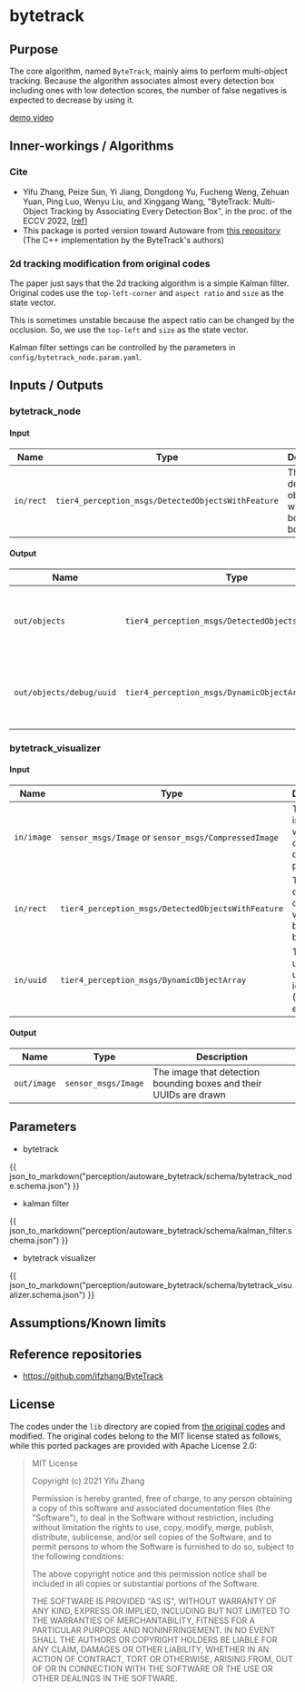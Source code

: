 # bytetrack

## Purpose

The core algorithm, named `ByteTrack`, mainly aims to perform multi-object tracking.
Because the algorithm associates almost every detection box including ones with low detection scores,
the number of false negatives is expected to decrease by using it.

[demo video](https://github.com/YoshiRi/autoware_universe/assets/3022416/40f4c158-657e-48e1-81c2-8ac39152892d)

## Inner-workings / Algorithms

### Cite

<!-- cspell: ignore Yifu Peize Jiang Dongdong Fucheng Weng Zehuan Xinggang -->

- Yifu Zhang, Peize Sun, Yi Jiang, Dongdong Yu, Fucheng Weng, Zehuan Yuan, Ping Luo, Wenyu Liu, and Xinggang Wang,
  "ByteTrack: Multi-Object Tracking by Associating Every Detection Box", in the proc. of the ECCV
  2022, [[ref](https://arxiv.org/abs/2110.06864)]
- This package is ported version toward Autoware from [this repository](https://github.com/ifzhang/ByteTrack/tree/main/deploy/TensorRT/cpp)
  (The C++ implementation by the ByteTrack's authors)

### 2d tracking modification from original codes

The paper just says that the 2d tracking algorithm is a simple Kalman filter.
Original codes use the `top-left-corner` and `aspect ratio` and `size` as the state vector.

This is sometimes unstable because the aspect ratio can be changed by the occlusion.
So, we use the `top-left` and `size` as the state vector.

Kalman filter settings can be controlled by the parameters in `config/bytetrack_node.param.yaml`.

## Inputs / Outputs

### bytetrack_node

#### Input

| Name      | Type                                               | Description                                 |
| --------- | -------------------------------------------------- | ------------------------------------------- |
| `in/rect` | `tier4_perception_msgs/DetectedObjectsWithFeature` | The detected objects with 2D bounding boxes |

#### Output

| Name                     | Type                                               | Description                                               |
| ------------------------ | -------------------------------------------------- | --------------------------------------------------------- |
| `out/objects`            | `tier4_perception_msgs/DetectedObjectsWithFeature` | The detected objects with 2D bounding boxes               |
| `out/objects/debug/uuid` | `tier4_perception_msgs/DynamicObjectArray`         | The universally unique identifiers (UUID) for each object |

### bytetrack_visualizer

#### Input

| Name       | Type                                                 | Description                                               |
| ---------- | ---------------------------------------------------- | --------------------------------------------------------- |
| `in/image` | `sensor_msgs/Image` or `sensor_msgs/CompressedImage` | The input image on which object detection is performed    |
| `in/rect`  | `tier4_perception_msgs/DetectedObjectsWithFeature`   | The detected objects with 2D bounding boxes               |
| `in/uuid`  | `tier4_perception_msgs/DynamicObjectArray`           | The universally unique identifiers (UUID) for each object |

#### Output

| Name        | Type                | Description                                                       |
| ----------- | ------------------- | ----------------------------------------------------------------- |
| `out/image` | `sensor_msgs/Image` | The image that detection bounding boxes and their UUIDs are drawn |

## Parameters

- bytetrack

{{ json_to_markdown("perception/autoware_bytetrack/schema/bytetrack_node.schema.json") }}

- kalman filter

{{ json_to_markdown("perception/autoware_bytetrack/schema/kalman_filter.schema.json") }}

- bytetrack visualizer

{{ json_to_markdown("perception/autoware_bytetrack/schema/bytetrack_visualizer.schema.json") }}

## Assumptions/Known limits

## Reference repositories

- <https://github.com/ifzhang/ByteTrack>

## License

The codes under the `lib` directory are copied from [the original codes](https://github.com/ifzhang/ByteTrack/tree/72ca8b45d36caf5a39e949c6aa815d9abffd1ab5/deploy/TensorRT/cpp) and modified.
The original codes belong to the MIT license stated as follows, while this ported packages are provided with Apache License 2.0:

> MIT License
>
> Copyright (c) 2021 Yifu Zhang
>
> Permission is hereby granted, free of charge, to any person obtaining a copy
> of this software and associated documentation files (the "Software"), to deal
> in the Software without restriction, including without limitation the rights
> to use, copy, modify, merge, publish, distribute, sublicense, and/or sell
> copies of the Software, and to permit persons to whom the Software is
> furnished to do so, subject to the following conditions:
>
> The above copyright notice and this permission notice shall be included in all
> copies or substantial portions of the Software.
>
> THE SOFTWARE IS PROVIDED "AS IS", WITHOUT WARRANTY OF ANY KIND, EXPRESS OR
> IMPLIED, INCLUDING BUT NOT LIMITED TO THE WARRANTIES OF MERCHANTABILITY,
> FITNESS FOR A PARTICULAR PURPOSE AND NONINFRINGEMENT. IN NO EVENT SHALL THE
> AUTHORS OR COPYRIGHT HOLDERS BE LIABLE FOR ANY CLAIM, DAMAGES OR OTHER
> LIABILITY, WHETHER IN AN ACTION OF CONTRACT, TORT OR OTHERWISE, ARISING FROM,
> OUT OF OR IN CONNECTION WITH THE SOFTWARE OR THE USE OR OTHER DEALINGS IN THE
> SOFTWARE.
